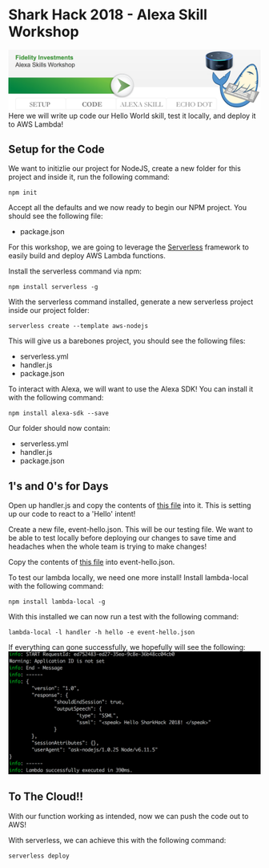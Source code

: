 # Shark Hack 2018 - Alexa Skill Workshop
![Code](../images/SharkHack%202018%20Alexa%20Workshop%20Banner%20-%20Code.png)
Here we will write up code our Hello World skill, test it locally, and deploy it to AWS Lambda!
## Setup for the Code

We want to initizlie our project for NodeJS, create a new folder for this project and inside it, run
the following command:
```
npm init
``` 

Accept all the defaults and we now ready to begin our NPM project. You should see the following file:
+ package.json

For this workshop, we are going to leverage the [Serverless]() framework to easily build and deploy AWS Lambda functions.

Install the serverless command via npm:

```
npm install serverless -g
```

With the serverless command installed, generate a new serverless project inside our project folder:

```
serverless create --template aws-nodejs
```

This will give us a barebones project, you should see the following files:
+ serverless.yml
+ handler.js
+ package.json

To interact with Alexa, we will want to use the Alexa SDK! You can install it with the following command:
```
npm install alexa-sdk --save
```

Our folder should now contain:
+ serverless.yml
+ handler.js
+ package.json

## 1's and 0's for Days

Open up handler.js and copy the contents of [this file](handler.js) into it. This is setting up our code to react to a
'Hello' intent!

Create a new file, event-hello.json. This will be our testing file. We want to be able to test locally before deploying our
changes to save time and headaches when the whole team is trying to make changes!

Copy the contents of [this file]() into event-hello.json.

To test our lambda locally, we need one more install! Install lambda-local with the following command:
```
npm install lambda-local -g
```

With this installed we can now run a test with the following command:
```
lambda-local -l handler -h hello -e event-hello.json
```

If everything can gone successfully, we hopefully will see the following:
![Successful Test](../images/Lambda%20Local%20Successful%20Test.png)

## To The Cloud!!

With our function working as intended, now we can push the code out to AWS!

With serverless, we can achieve this with the following command:
```
serverless deploy
```

